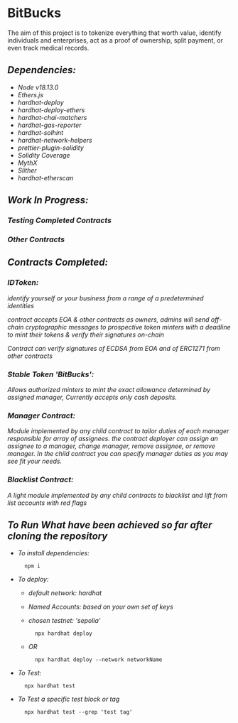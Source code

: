 # BitBucks
The aim of this project is to tokenize everything that worth value, identify individuals and enterprises, act as a proof of ownership, split payment, or even track medical records.

## *Dependencies:*

* *Node v18.13.0*
* *Ethers.js*
* *hardhat-deploy*
* *hardhat-deploy-ethers*
* *hardhat-chai-matchers*
* *hardhat-gas-reporter*
* *hardhat-solhint*
* *hardhat-network-helpers*
* *prettier-plugin-solidity*
* *Solidity Coverage*
* *MythX*
* *Slither*
* *hardhat-etherscan*

## *Work In Progress:*

### *Testing Completed Contracts*
### *Other Contracts*

## *Contracts Completed:*
### *IDToken:*

*identify yourself or your business from a range of a predetermined identities*

*contract accepts EOA & other contracts as owners, admins will send off-chain cryptographic messages to prospective token minters with a deadline to mint their tokens & verify their signatures on-chain*

*Contract can verify signatures of ECDSA from EOA and of ERC1271 from other contracts*

### *Stable Token 'BitBucks':*  

*Allows authorized minters to mint the exact allowance determined by assigned manager, Currently accepts only cash deposits.*

### *Manager Contract:*
*Module implemented by any child contract to tailor duties of each manager responsible for array of assignees. the contract deployer can assign an assignee to a manager, change manager, remove assignee, or remove manager. In the child contract you can specify manager duties as you may see fit your needs.*

### *Blacklist Contract:*

*A light module implemented by any child contracts to blacklist and lift from list accounts with red flags*

## *To Run What have been achieved so far after cloning the repository*

* *To install dependencies:*

        npm i

* *To deploy:*

    - *default network: hardhat*
    - *Named Accounts: based on your own set of keys*
    - *chosen testnet: 'sepolia'*

            npx hardhat deploy


    - *OR*

            npx hardhat deploy --network networkName

* *To Test:*

        npx hardhat test


* *To Test a specific test block or tag*

        npx hardhat test --grep 'test tag'


